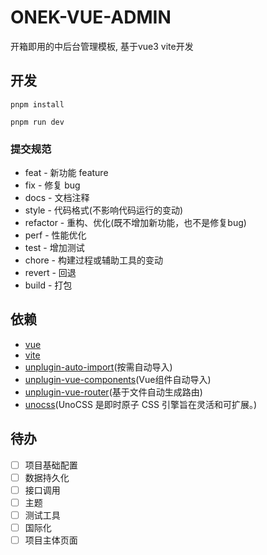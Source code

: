# ONEK-VUE-ADMIN
开箱即用的中后台管理模板, 基于vue3 vite开发

## 开发
```
pnpm install

pnpm run dev
```

### 提交规范
- feat - 新功能 feature
- fix - 修复 bug
- docs - 文档注释
- style - 代码格式(不影响代码运行的变动)
- refactor - 重构、优化(既不增加新功能，也不是修复bug)
- perf - 性能优化
- test - 增加测试
- chore - 构建过程或辅助工具的变动
- revert - 回退
- build - 打包


## 依赖

- [vue](https://github.com/vuejs/core)
- [vite]()
- [unplugin-auto-import](https://github.com/antfu/unplugin-auto-import)(按需自动导入)
- [unplugin-vue-components](https://github.com/antfu/unplugin-vue-components)(Vue组件自动导入)
- [unplugin-vue-router](https://github.com/posva/unplugin-vue-router)(基于文件自动生成路由)
- [unocss](https://github.com/unocss/unocss)(UnoCSS 是即时原子 CSS 引擎旨在灵活和可扩展。)

## 待办
- [ ] 项目基础配置
- [ ] 数据持久化
- [ ] 接口调用
- [ ] 主题
- [ ] 测试工具
- [ ] 国际化
- [ ] 项目主体页面